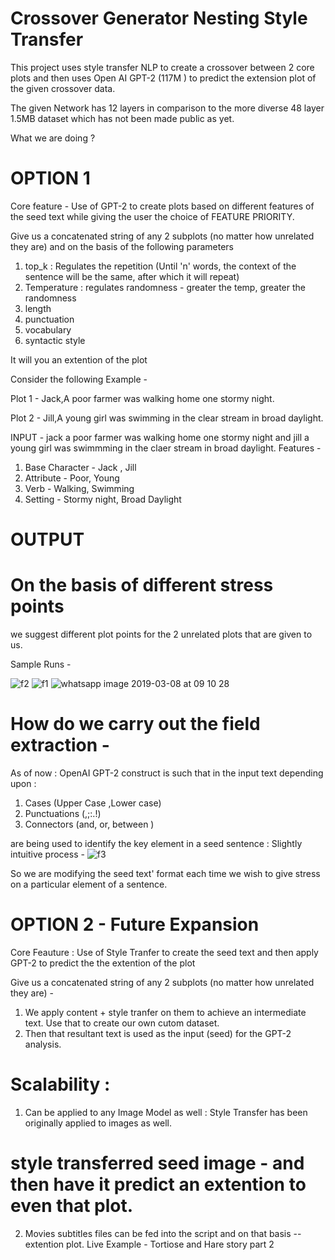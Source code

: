 # Crossover Generator Nesting Style Transfer

This project uses style transfer NLP to create a crossover between 2 core plots and then uses Open AI GPT-2  (117M ) to predict the extension plot of the given crossover data.  

The given Network has 12 layers in comparison to the more diverse 48 layer 1.5MB dataset which has not been made public as yet. 

What we are doing ? 

# OPTION 1
Core feature - Use of GPT-2 to create plots based on different features of the seed text while giving the user the choice of  FEATURE PRIORITY. 

Give us a concatenated string of any 2 subplots (no matter how unrelated they are) and on the basis of the following parameters 

1. top_k : Regulates the repetition (Until 'n' words, the context of the sentence will be the same, after which it will repeat)
2. Temperature : regulates randomness - greater the temp, greater the randomness 
3. length 
4. punctuation
5. vocabulary
6. syntactic style 

It will you an extention of the plot 

Consider the following Example - 

Plot 1 - Jack,A poor farmer was walking home one stormy night. 

Plot 2 - Jill,A young girl was swimming in the clear stream in broad daylight.

INPUT - jack a poor farmer was walking home one stormy night and jill a young girl was swimmming in the claer stream in broad daylight.
Features - 
1. Base Character - Jack , Jill
2. Attribute - Poor, Young 
3. Verb - Walking, Swimming 
4. Setting - Stormy night, Broad Daylight


# OUTPUT 
# On the basis of different stress points
we suggest different plot points for the 2 unrelated plots that are given to us.  

Sample Runs - 

![f2](https://user-images.githubusercontent.com/31439716/54006305-c947f180-4182-11e9-96f3-46f646cbfb38.jpeg)
![f1](https://user-images.githubusercontent.com/31439716/54006136-17a8c080-4182-11e9-86b8-3f16ca0ca159.jpeg)
![whatsapp image 2019-03-08 at 09 10 28](https://user-images.githubusercontent.com/31439716/54006228-71a98600-4182-11e9-8a08-ebdc123b9059.jpeg)



# How do we carry out the field extraction - 

As of now : OpenAI GPT-2 construct is such that in the input text depending upon : 

1. Cases (Upper Case ,Lower case)
2. Punctuations (,;:.!)
3. Connectors (and, or, between )

are being used to identify the key element in a seed sentence : Slightly intuitive process - 
![f3](https://user-images.githubusercontent.com/31439716/54007517-39a54180-4188-11e9-8deb-f5b6c4c251f6.jpeg)



So we are modifying the seed text' format each time we wish to give stress on a particular element of a sentence. 
# OPTION 2 - Future Expansion
Core Feauture : Use of Style Tranfer to create the seed text and then apply GPT-2 to predict the the extention of the plot 

Give us a concatenated string of any 2 subplots (no matter how unrelated they are) - 

1. We apply content + style tranfer on them to achieve an intermediate text. Use that to create our own cutom dataset. 
2. Then that resultant text is used as the input (seed) for the GPT-2 analysis. 


# Scalability : 
1. Can be applied to any Image Model as well : Style Transfer has been originally applied to images as well.
# style transferred seed image - and then have it predict an extention to even that plot. 

2. Movies subtitles files can be fed into the script and on that basis -- extention plot. 
Live Example - Tortiose and Hare story part 2 
